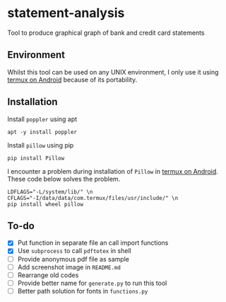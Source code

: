 # statement-analysis
Tool to produce graphical graph of bank and credit card statements

## Environment
Whilst this tool can be used on any UNIX environment, I only use it using [termux on Android](https://play.google.com/store/apps/details?id=com.termux) because of its portability.

## Installation
Install `poppler` using apt
```
apt -y install poppler
```
Install `pillow` using pip
```
pip install Pillow
```
I encounter a problem during installation of `Pillow` in [termux on Android](https://play.google.com/store/apps/details?id=com.termux). These code below solves the problem.
```
LDFLAGS="-L/system/lib/" \n
CFLAGS="-I/data/data/com.termux/files/usr/include/" \n
pip install wheel pillow
```

## To-do
- [x] Put function in separate file an call import functions
- [x] Use `subprocess` to call `pdftotex` in shell
- [ ] Provide anonymous pdf file as sample
- [ ] Add screenshot image in `README.md`
- [ ] Rearrange old codes
- [ ] Provide better name for `generate.py` to run this tool
- [ ] Better path solution for fonts in `functions.py`
